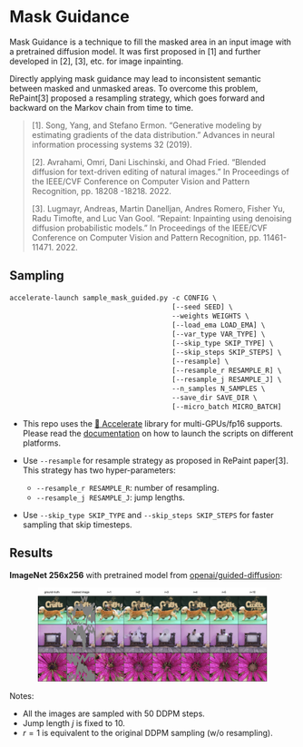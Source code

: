 # Mask Guidance

Mask Guidance is a technique to fill the masked area in an input image with a pretrained diffusion model. It was first proposed in [1] and further developed in [2], [3], etc. for image inpainting.

Directly applying mask guidance may lead to inconsistent semantic between masked and unmasked areas. To overcome this problem, RePaint[3] proposed a resampling strategy, which goes forward and backward on the Markov chain from time to time.

> [1]. Song, Yang, and Stefano Ermon. “Generative modeling by estimating gradients of the data distribution.”
> Advances in neural information processing systems 32 (2019).
>
> [2]. Avrahami, Omri, Dani Lischinski, and Ohad Fried. “Blended diffusion for text-driven editing of natural
> images.” In Proceedings of the IEEE/CVF Conference on Computer Vision and Pattern Recognition, pp. 18208
> -18218. 2022.
>
> [3]. Lugmayr, Andreas, Martin Danelljan, Andres Romero, Fisher Yu, Radu Timofte, and Luc Van Gool. “Repaint:
> Inpainting using denoising diffusion probabilistic models.” In Proceedings of the IEEE/CVF Conference on
> Computer Vision and Pattern Recognition, pp. 11461-11471. 2022.



## Sampling

```shell
accelerate-launch sample_mask_guided.py -c CONFIG \
                                        [--seed SEED] \
                                        --weights WEIGHTS \
                                        [--load_ema LOAD_EMA] \
                                        [--var_type VAR_TYPE] \
                                        [--skip_type SKIP_TYPE] \
                                        [--skip_steps SKIP_STEPS] \
                                        [--resample] \
                                        [--resample_r RESAMPLE_R] \
                                        [--resample_j RESAMPLE_J] \
                                        --n_samples N_SAMPLES \
                                        --save_dir SAVE_DIR \
                                        [--micro_batch MICRO_BATCH]
```

- This repo uses the [🤗 Accelerate](https://huggingface.co/docs/accelerate/index) library for multi-GPUs/fp16 supports. Please read the [documentation](https://huggingface.co/docs/accelerate/basic_tutorials/launch#using-accelerate-launch) on how to launch the scripts on different platforms.
- Use `--resample` for resample strategy as proposed in RePaint paper[3]. This strategy has two hyper-parameters:
  - `--resample_r RESAMPLE_R`: number of resampling.
  - `--resample_j RESAMPLE_J`: jump lengths.

- Use `--skip_type SKIP_TYPE` and `--skip_steps SKIP_STEPS` for faster sampling that skip timesteps.



## Results

**ImageNet 256x256** with pretrained model from [openai/guided-diffusion](https://github.com/openai/guided-diffusion):

<p align="center">
  <img src="../assets/mask-guidance-imagenet.png" width=80% />
</p>

Notes:

- All the images are sampled with 50 DDPM steps.
- Jump length $j$ is fixed to 10.
- $r=1$ is equivalent to the original DDPM sampling (w/o resampling).

